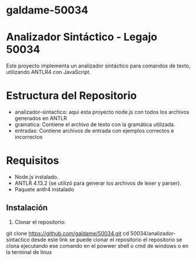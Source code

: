 # galdame-50034
# Analizador Sintáctico - Legajo 50034

Este proyecto implementa un analizador sintáctico para comandos de texto, utilizando ANTLR4 con JavaScript.

# Estructura del Repositorio

- analizador-sintactico: aqui esta proyecto node.js con todos los archivos generados en ANTLR
- gramatica: Contiene el archivo de texto con la gramática utilizada.
- entradas: Contiene archivos de entrada con ejemplos correctos e incorrectos

# Requisitos

- Node.js instalado.
- ANTLR 4.13.2 (se utilizó para generar los archivos de lexer y parser).
- Paquete antlr4 instalado

## Instalación

1. Clonar el repositorio:


git clone https://github.com/galdame/50034.git
cd 50034/analizador-sintactico  desde este link se puede clonar el repositorio el repositorio se clona ejecutando ese comando en el powwer shell o cmd de windows o en la terminal de linux
